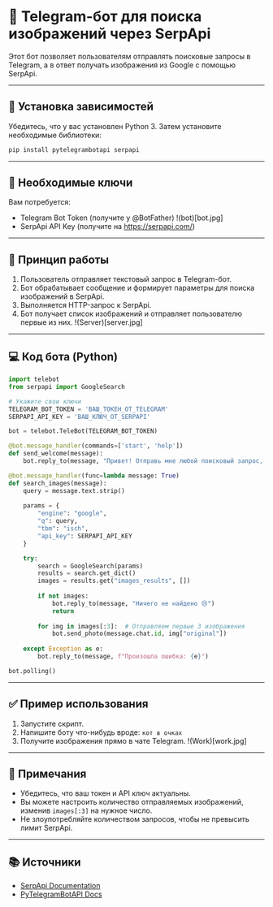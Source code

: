# 📸 Telegram-бот для поиска изображений через SerpApi

Этот бот позволяет пользователям отправлять поисковые запросы в Telegram, а в ответ получать изображения из Google с помощью SerpApi.

---

## 🔧 Установка зависимостей

Убедитесь, что у вас установлен Python 3. Затем установите необходимые библиотеки:

```bash
pip install pytelegrambotapi serpapi
```

---

## 🔑 Необходимые ключи

Вам потребуется:
- Telegram Bot Token (получите у @BotFather)
!(bot)[bot.jpg]
- SerpApi API Key (получите на https://serpapi.com/)

---

## 🧠 Принцип работы

1. Пользователь отправляет текстовый запрос в Telegram-бот.
2. Бот обрабатывает сообщение и формирует параметры для поиска изображений в SerpApi.
3. Выполняется HTTP-запрос к SerpApi.
4. Бот получает список изображений и отправляет пользователю первые из них.
!(Server)[server.jpg]
---

## 💻 Код бота (Python)

```python
import telebot
from serpapi import GoogleSearch

# Укажите свои ключи
TELEGRAM_BOT_TOKEN = 'ВАШ_ТОКЕН_ОТ_TELEGRAM'
SERPAPI_API_KEY = 'ВАШ_КЛЮЧ_ОТ_SERPAPI'

bot = telebot.TeleBot(TELEGRAM_BOT_TOKEN)

@bot.message_handler(commands=['start', 'help'])
def send_welcome(message):
    bot.reply_to(message, "Привет! Отправь мне любой поисковый запрос, и я найду картинки!")

@bot.message_handler(func=lambda message: True)
def search_images(message):
    query = message.text.strip()
    
    params = {
        "engine": "google",
        "q": query,
        "tbm": "isch",
        "api_key": SERPAPI_API_KEY
    }

    try:
        search = GoogleSearch(params)
        results = search.get_dict()
        images = results.get("images_results", [])
        
        if not images:
            bot.reply_to(message, "Ничего не найдено 😢")
            return
        
        for img in images[:3]:  # Отправляем первые 3 изображения
            bot.send_photo(message.chat.id, img["original"])
    
    except Exception as e:
        bot.reply_to(message, f"Произошла ошибка: {e}")

bot.polling()
```

---

## ✅ Пример использования

1. Запустите скрипт.
2. Напишите боту что-нибудь вроде: `кот в очках`
3. Получите изображения прямо в чате Telegram.
   !(Work)[work.jpg]
---

## 📌 Примечания

- Убедитесь, что ваш токен и API ключ актуальны.
- Вы можете настроить количество отправляемых изображений, изменив `images[:3]` на нужное число.
- Не злоупотребляйте количеством запросов, чтобы не превысить лимит SerpApi.

---

## 📚 Источники

- [SerpApi Documentation](https://serpapi.com/)
- [PyTelegramBotAPI Docs](https://github.com/eternnoir/pyTelegramBotAPI)
